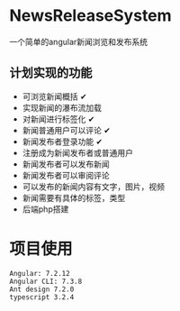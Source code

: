 
# NewsReleaseSystem

一个简单的angular新闻浏览和发布系统

## 计划实现的功能
* 可浏览新闻概括                 ✔
* 实现新闻的瀑布流加载
* 对新闻进行标签化               ✔  
* 新闻普通用户可以评论           ✔
* 新闻发布者登录功能             ✔
* 注册成为新闻发布者或普通用户
* 新闻发布者可以发布新闻
* 新闻发布者可以审阅评论
* 可以发布的新闻内容有文字，图片，视频
* 新闻需要有具体的标签，类型
* 后端php搭建

# 项目使用
```
Angular: 7.2.12
Angular CLI: 7.3.8
Ant design 7.2.0
typescript 3.2.4
```
